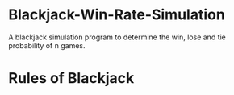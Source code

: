 # Blackjack-Win-Rate-Simulation
A blackjack simulation program to determine the win, lose and tie probability of n games.

# Rules of Blackjack
